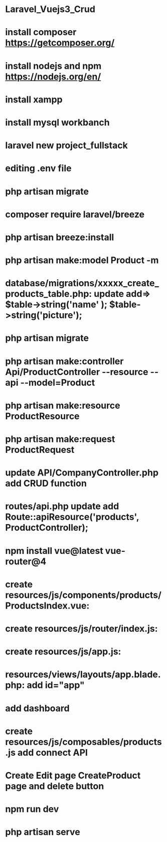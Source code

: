 # Laravel_Vuejs3_Crud
# install composer https://getcomposer.org/
# install nodejs and npm https://nodejs.org/en/
# install xampp
# install mysql workbanch
# laravel new project_fullstack
# editing .env file 
#  php artisan migrate
# composer require laravel/breeze
# php artisan breeze:install
# php artisan make:model Product -m
# database/migrations/xxxxx_create_products_table.php: update  add=>    $table->string('name' ); $table->string('picture');
# php artisan migrate
# php artisan make:controller Api/ProductController --resource --api --model=Product
# php artisan make:resource ProductResource
# php artisan make:request ProductRequest
# update API/CompanyController.php add CRUD function
# routes/api.php update add Route::apiResource('products', ProductController);
# npm install vue@latest vue-router@4
# create resources/js/components/products/ProductsIndex.vue:
# create resources/js/router/index.js:
# create resources/js/app.js:
# resources/views/layouts/app.blade.php: add id="app"
# add dashboard <router-view />
# create resources/js/composables/products.js add connect API
# Create Edit page CreateProduct page and delete button
# npm run dev 
# php artisan serve 
